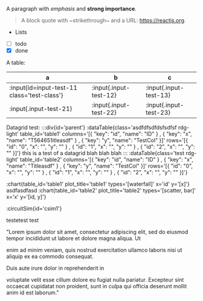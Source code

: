 A paragraph with *emphasis* and **strong importance**.
> A block quote with ~strikethrough~ and a URL: https://reactjs.org.
* Lists
* [ ] todo
* [x] done

A table:

|   a  |   b   | c |
| - | - | - |
| :input{id=input-test-11 class='test-class'} | :input{.input-test-12} | :input{.input-test-13} |
| :input{.input-test-21} | :input{.input-test-22} | :input{.input-test-23} |

Datagrid test:
:::div{id='parent'}
:dataTable{class='asdfdfsdfdsfsdfsf rdg-light' table_id='table1' columns='[{ "key": "id", "name": "ID" } , { "key": "x", "name": "T564651itleasdf" } , { "key": "y", "name": "TestCol" }]' rows='[{ "id": "0", "x": "", "y": "" } , { "id": "1", "x": "", "y": "" } , { "id": "2", "x": "", "y": "" }]'}
this is a test of a datagrid blah blah blah
:::
:dataTable{class='test rdg-light' table_id='table2' columns='[{ "key": "id", "name": "ID" } , { "key": "x", "name": "Titleasdf" } , { "key": "y", "name": "TestCol" }]' rows='[{ "id": "0", "x": "", "y": "" } , { "id": "1", "x": "", "y": "" } , { "id": "2", "x": "", "y": "" }]'}

:chart{table_id='table1' plot_title='table1' types='[waterfall]' x='id' y='[x]'}
asdfasdfasd
:chart{table_id='table2' plot_title='table2' types='[scatter, bar]' x='x' y='[id, y]'}

:circuitSim{id='csim1'}

testetest
test

"Lorem ipsum dolor sit amet, consectetur adipiscing elit, sed do eiusmod tempor incididunt ut labore et dolore magna aliqua. Ut 

enim ad minim veniam, quis nostrud exercitation ullamco laboris nisi ut aliquip ex ea commodo consequat.

Duis aute irure dolor in reprehenderit in

voluptate velit esse cillum dolore eu fugiat nulla pariatur. Excepteur sint occaecat cupidatat non proident, sunt in culpa qui officia deserunt mollit anim id est laborum."